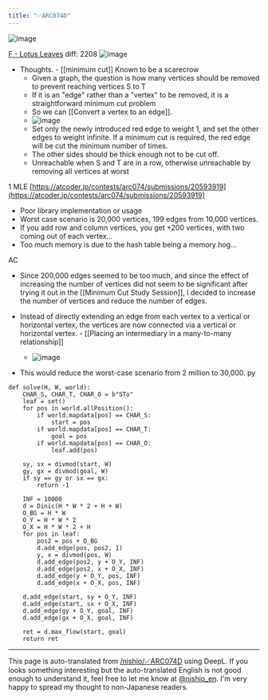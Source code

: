 ```yaml
---
title: "✅ARC074D"
---
```


![image](https://gyazo.com/4d90135f13838ae486c33a1424fb914d/thumb/1000)

[F - Lotus Leaves](https://atcoder.jp/contests/arc074/tasks/arc074_d) diff: 2208
![image](https://gyazo.com/a72c294639d6c322d4bc4d623b87f6a0/thumb/1000)
- Thoughts.
        - [[minimum cut]] Known to be a scarecrow
    - Given a graph, the question is how many vertices should be removed to prevent reaching vertices S to T
    - If it is an "edge" rather than a "vertex" to be removed, it is a straightforward minimum cut problem
    - So we can [[Convert a vertex to an edge]].
    - ![image](https://gyazo.com/9fff8fc0b6b978f7275bebef8db70e1c/thumb/1000)
    - Set only the newly introduced red edge to weight 1, and set the other edges to weight infinite. If a minimum cut is required, the red edge will be cut the minimum number of times.
    - The other sides should be thick enough not to be cut off.
    - Unreachable when S and T are in a row, otherwise unreachable by removing all vertices at worst

1 MLE
[https://atcoder.jp/contests/arc074/submissions/20593919](https://atcoder.jp/contests/arc074/submissions/20593919)
- Poor library implementation or usage
- Worst case scenario is 20,000 vertices, 199 edges from 10,000 vertices.
- If you add row and column vertices, you get +200 vertices, with two coming out of each vertex...
- Too much memory is due to the hash table being a memory hog...

AC
- Since 200,000 edges seemed to be too much, and since the effect of increasing the number of vertices did not seem to be significant after trying it out in the [[Minimum Cut Study Session]], I decided to increase the number of vertices and reduce the number of edges.
- Instead of directly extending an edge from each vertex to a vertical or horizontal vertex, the vertices are now connected via a vertical or horizontal vertex.
        - [[Placing an intermediary in a many-to-many relationship]]
    - ![image](https://gyazo.com/418e454dc8ceb664691dcafdb6fc94a4/thumb/1000)

- This would reduce the worst-case scenario from 2 million to 30,000.
py

```
def solve(H, W, world):
    CHAR_S, CHAR_T, CHAR_O = b"STo"
    leaf = set()
    for pos in world.allPosition():
        if world.mapdata[pos] == CHAR_S:
            start = pos
        if world.mapdata[pos] == CHAR_T:
            goal = pos
        if world.mapdata[pos] == CHAR_O:
            leaf.add(pos)

    sy, sx = divmod(start, W)
    gy, gx = divmod(goal, W)
    if sy == gy or sx == gx:
        return -1

    INF = 10000
    d = Dinic(H * W * 2 + H + W)
    O_BG = H * W
    O_Y = H * W * 2
    O_X = H * W * 2 + H
    for pos in leaf:
        pos2 = pos + O_BG
        d.add_edge(pos, pos2, 1)
        y, x = divmod(pos, W)
        d.add_edge(pos2, y + O_Y, INF)
        d.add_edge(pos2, x + O_X, INF)
        d.add_edge(y + O_Y, pos, INF)
        d.add_edge(x + O_X, pos, INF)

    d.add_edge(start, sy + O_Y, INF)
    d.add_edge(start, sx + O_X, INF)
    d.add_edge(gy + O_Y, goal, INF)
    d.add_edge(gx + O_X, goal, INF)

    ret = d.max_flow(start, goal)
    return ret
```



---
This page is auto-translated from [/nishio/✅ARC074D](https://scrapbox.io/nishio/✅ARC074D) using DeepL. If you looks something interesting but the auto-translated English is not good enough to understand it, feel free to let me know at [@nishio_en](https://twitter.com/nishio_en). I'm very happy to spread my thought to non-Japanese readers.